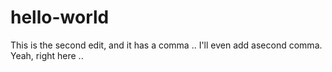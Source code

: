 # hello-world
This is the second edit, and it has a comma ..
I'll even add asecond comma. Yeah, right here ..
